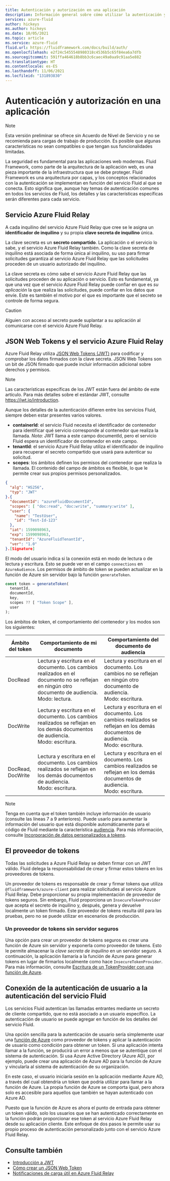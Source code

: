 ```yaml
---
title: Autenticación y autorización en una aplicación
description: Información general sobre cómo utilizar la autenticación y autorización con un servicio Azure Fluid Relay.
services: azure-fluid
author: hickeys
ms.author: hickeys
ms.date: 10/05/2021
ms.topic: article
ms.service: azure-fluid
fluid.url: https://fluidframework.com/docs/build/auth/
ms.openlocfilehash: e2f24c5455548980318c4536b5c65f84ea6a7dfb
ms.sourcegitcommit: 591ffa464618b8bb3c6caec49a0aa9c91aa5e882
ms.translationtype: HT
ms.contentlocale: es-ES
ms.lasthandoff: 11/06/2021
ms.locfileid: "131893830"
---
```

# <a name="authentication-and-authorization-in-your-app"></a>Autenticación y autorización en una aplicación

> [!NOTE]
> Esta versión preliminar se ofrece sin Acuerdo de Nivel de Servicio y no se recomienda para cargas de trabajo de producción. Es posible que algunas características no sean compatibles o que tengan sus funcionalidades limitadas.

La seguridad es fundamental para las aplicaciones web modernas. Fluid Framework, como parte de la arquitectura de la aplicación web, es una pieza importante de la infraestructura que se debe proteger. Fluid Framework es una arquitectura por capas, y los conceptos relacionados con la autenticación se implementan en función del servicio Fluid al que se conecta. Esto significa que, aunque hay temas de autenticación comunes en todos los servicios de Fluid, los detalles y las características específicas serán diferentes para cada servicio.

## <a name="azure-fluid-relay-service"></a>Servicio Azure Fluid Relay

A cada inquilino del servicio Azure Fluid Relay que cree se le asigna un **identificador de inquilino** y su propia **clave secreta de inquilino** única.

La clave secreta es un **secreto compartido**. La aplicación o el servicio lo sabe, y el servicio Azure Fluid Relay también. Como la clave secreta de inquilino está asociada de forma única al inquilino, su uso para firmar solicitudes garantiza al servicio Azure Fluid Relay que las solicitudes proceden de un usuario autorizado del inquilino.

La clave secreta es cómo sabe el servicio Azure Fluid Relay que las solicitudes proceden de su aplicación o servicio. Esto es fundamental, ya que una vez que el servicio Azure Fluid Relay puede confiar en que es *su aplicación* la que realiza las solicitudes, puede confiar en los datos que envíe. Este es también el motivo por el que es importante que el secreto se controle de forma segura.

> [!CAUTION]
> Alguien con acceso al secreto puede suplantar a su aplicación al comunicarse con el servicio Azure Fluid Relay.

## <a name="json-web-tokens-and-azure-fluid-relay-service"></a>JSON Web Tokens y el servicio Azure Fluid Relay

Azure Fluid Relay utiliza [JSON Web Tokens (JWT)](https://jwt.io/) para codificar y comprobar los datos firmados con la clave secreta. JSON Web Tokens son un bit de JSON firmado que puede incluir información adicional sobre derechos y permisos.

> [!NOTE]
> Las características específicas de los JWT están fuera del ámbito de este artículo. Para más detalles sobre el estándar JWT, consulte <https://jwt.io/introduction>.

Aunque los detalles de la autenticación difieren entre los servicios Fluid, siempre deben estar presentes varios valores.

- **containerId**: el servicio Fluid necesita el identificador de contenedor para identificar qué servicio corresponde al contenedor que realiza la llamada. *Nota*: JWT llama a este campo documentId, pero el servicio Fluid espera un identificador de contenedor en este campo.
- **tenantId**: el servicio Azure Fluid Relay utiliza el identificador de inquilino para recuperar el secreto compartido que usará para autenticar su solicitud. 
- **scopes**: los ámbitos definen los permisos del contenedor que realiza la llamada. El contenido del campo de ámbitos es flexible, lo que le permite crear sus propios permisos personalizados.

```json {linenos=inline,hl_lines=["5-6",13]}
{
  "alg": "HS256",
  "typ": "JWT"
}.{
  "documentId": "azureFluidDocumentId",
  "scopes": [ "doc:read", "doc:write", "summary:write" ],
  "user": {
    "name": "TestUser",
    "id": "Test-Id-123"
  },
  "iat": 1599098963,
  "exp": 1599098963,
  "tenantId": "AzureFluidTenantId",
  "ver": "1.0"
}.[Signature]
```

El modo del usuario indica si la conexión está en modo de lectura o de lectura y escritura. Esto se puede ver en el campo `connections` en `AzureAudience`. Los permisos de ámbito de token se pueden actualizar en la función de Azure sin servidor bajo la función `generateToken`.

```ts
const token = generateToken(
  tenantId,
  documentId,
  key,
  scopes ?? [ "Token Scope" ],
  user
);
```

Los ámbitos de token, el comportamiento del contenedor y los modos son los siguientes:

| Ámbito del token | Comportamiento de mi documento | Comportamiento del documento de audiencia | 
|-------------|----------------------|----------------------------|
| DocRead     | Lectura y escritura en el documento. Los cambios realizados en el documento no se reflejan en ningún otro documento de audiencia. <br /> Modo: lectura. | Lectura y escritura en el documento. Los cambios no se reflejan en ningún otro documento de audiencia. <br /> Modo: escritura. | 
| DocWrite    | Lectura y escritura en el documento. Los cambios realizados se reflejan en los demás documentos de audiencia. <br />Modo: escritura. | Lectura y escritura en el documento. Los cambios realizados se reflejan en los demás documentos de audiencia. <br />Modo: escritura. |
| DocRead, DocWrite | Lectura y escritura en el documento. Los cambios realizados se reflejan en los demás documentos de audiencia. <br />Modo: escritura. | Lectura y escritura en el documento. Los cambios realizados se reflejan en los demás documentos de audiencia. <br />Modo: escritura. |

> [!NOTE]
> Tenga en cuenta que el token también incluye información de usuario (consulte las líneas 7 a 9 anteriores). Puede usarlo para aumentar la información del usuario que está disponible automáticamente para el código de Fluid mediante la característica [audiencia](../how-tos/connect-fluid-azure-service.md#getting-audience-details). Para más información, consulte [Incorporación de datos personalizados a tokens](../how-tos/connect-fluid-azure-service.md#adding-custom-data-to-tokens).

## <a name="the-token-provider"></a>El proveedor de tokens

Todas las solicitudes a Azure Fluid Relay se deben firmar con un JWT válido. Fluid delega la responsabilidad de crear y firmar estos tokens en los proveedores de tokens.

Un proveedor de tokens es responsable de crear y firmar tokens que utiliza `@fluidframework/azure-client` para realizar solicitudes al servicio Azure Fluid Relay. Debe proporcionar su propia implementación de proveedor de tokens seguros. Sin embargo, Fluid proporciona un `InsecureTokenProvider` que acepta el secreto de inquilino y, después, genera y devuelve localmente un token firmado. Este proveedor de tokens resulta útil para las pruebas, pero no se puede utilizar en escenarios de producción.

### <a name="a-secure-serverless-token-provider"></a>Un proveedor de tokens sin servidor seguros

Una opción para crear un proveedor de tokens seguros es crear una función de Azure sin servidor y exponerla como proveedor de tokens. Esto le permite almacenar la *clave secreta de inquilino* en un servidor seguro. A continuación, la aplicación llamaría a la función de Azure para generar tokens en lugar de firmarlos localmente como hace `InsecureTokenProvider`. Para más información, consulte [Escritura de un TokenProvider con una función de Azure](../how-tos/azure-function-token-provider.md).

## <a name="connecting-user-auth-to-fluid-service-auth"></a>Conexión de la autenticación de usuario a la autenticación del servicio Fluid

Los servicios Fluid autentican las llamadas entrantes mediante un secreto de cliente compartido, que no está asociado a un usuario específico. La autenticación de usuario se puede agregar en función de los detalles del servicio Fluid. 

Una opción sencilla para la autenticación de usuario sería simplemente usar una [función de Azure](../../azure-functions/index.yml) como proveedor de tokens y aplicar la autenticación de usuario como condición para obtener un token. Si una aplicación intenta llamar a la función, se producirá un error a menos que se autentique con el sistema de autenticación. Si usa Azure Active Directory (Azure AD), por ejemplo, puede crear una aplicación de Azure AD para la función de Azure y vincularla al sistema de autenticación de su organización.

En este caso, el usuario iniciaría sesión en la aplicación mediante Azure AD, a través del cual obtendría un token que podría utilizar para llamar a la función de Azure. La propia función de Azure se comporta igual, pero ahora solo es accesible para aquellos que también se hayan autenticado con Azure AD.

Puesto que la función de Azure es ahora el punto de entrada para obtener un token válido, solo los usuarios que se han autenticado correctamente en la función podrán proporcionar ese token al servicio Azure Fluid Relay desde su aplicación cliente. Este enfoque de dos pasos le permite usar su propio proceso de autenticación personalizado junto con el servicio Azure Fluid Relay.

## <a name="see-also"></a>Consulte también

- [Introducción a JWT](https://jwt.io/introduction)
- [Cómo crear un JSON Web Token](../how-tos/fluid-json-web-token.md)
- [Notificaciones de carga útil en Azure Fluid Relay](../how-tos/fluid-json-web-token.md#payload-claims)
